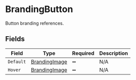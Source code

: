 # BrandingButton

Button branding references.


## Fields

| Field                                                     | Type                                                      | Required                                                  | Description                                               |
| --------------------------------------------------------- | --------------------------------------------------------- | --------------------------------------------------------- | --------------------------------------------------------- |
| `Default`                                                 | [BrandingImage](../../Models/Components/BrandingImage.md) | :heavy_minus_sign:                                        | N/A                                                       |
| `Hover`                                                   | [BrandingImage](../../Models/Components/BrandingImage.md) | :heavy_minus_sign:                                        | N/A                                                       |
